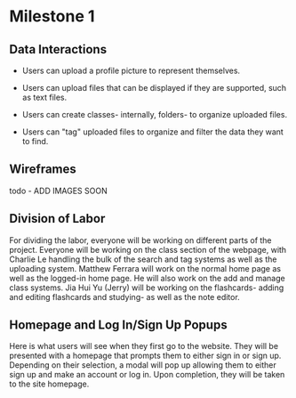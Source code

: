 # Milestone 1

## Data Interactions

* Users can upload a profile picture to represent themselves.

* Users can upload files that can be displayed if they are supported, such as text files.

* Users can create classes- internally, folders- to organize uploaded files.

* Users can "tag" uploaded files to organize and filter the data they want to find.

## Wireframes

todo  - ADD IMAGES SOON

## Division of Labor

For dividing the labor, everyone will be working on different parts of the project. Everyone will be working on the class section of the webpage, with Charlie Le handling the bulk of the search and tag systems as well as the uploading system. Matthew Ferrara will work on the normal home page as well as the logged-in home page. He will also work on the add and manage class systems. Jia Hui Yu (Jerry) will be working on the flashcards- adding and editing flashcards and studying- as well as the note editor.

## Homepage and Log In/Sign Up Popups

Here is what users will see when they first go to the website.  They will be presented with a homepage that prompts them to either sign in or sign up.  Depending on their selection, a modal will pop up allowing them to either sign up and make an account or log in.  Upon completion, they will be taken to the site homepage.
